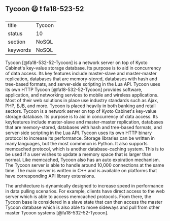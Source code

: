 ## Tycoon :smiley: :exclamation: fa18-523-52


|          |            |
| -------- | ---------- |
| title    | Tycoon     | 
| status   | 10         |
| section  | NoSQL      |
| keywords | NoSQL      |


Tycoon [@fa18-532-52-Tycoon] is a network server on top of Kyoto Cabinet's key-value storage
database. Its purpose is to aid in concurrency of data access. Its key
features include master-slave and master-master replication, databases
that are memory-stored, databases with hash and tree-based formats,
and server-side scripting in the Lua API. Tycoon uses its own HTTP
Tycoon [@fa18-532-52-Tycoon] provides software, application, and networking services to 
mobile and wireless applications. Most of their web solutions in place
use industry standards such as Ajax, PHP, EJB, and more. Tycoon is 
placed heavily in both banking and retail sectors. Tycoon is a network
server on top of Kyoto Cabinet's key-value storage database. Its 
purpose is to aid in concurrency of data access. Its keyfeatures 
include master-slave and master-master replication, databases that are
memory-stored, databases with hash and tree-based formats, and 
server-side scripting in the Lua API. Tycoon uses its own HTTP
binary protocol to increase its performance. Storage libraries can be
written in many languages, but the most commmon is Python. It also
supports memcached protocol, which is another database-caching system.
This is to be used if a user wishes to update a memory space that is
larger than normal. Like memcached, Tycoon also has an auto expiration
mechanism. The Tycoon server is able to handle around 10,000
connections at the same time. The main server is written in C++ and is
available on platforms that have corresponding API library extensions.

The architecture is dynamically designed to increase speed in
performance in data pulling scenarios. For example, clients have
direct access to the web server which is able to access memcached
protocols. From there, the Tycoon base is considered in a slave state
that can then access the master Tycoon database which is also able to
move sideways and pull from other master Tycoon systems
[@fa18-532-52-Tycoon].

     
